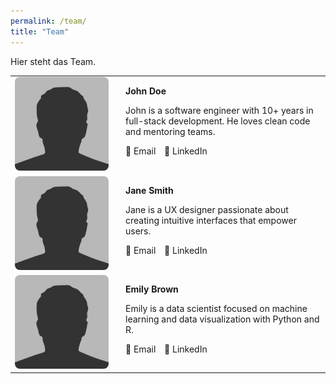 ```yaml
---
permalink: /team/
title: "Team"
---
```


Hier steht das Team.

<table>
  <tr>
    <td style="vertical-align: top; width: 150px;">
      <img src="/assets/images/bio-photo.jpg" alt="Person 1" style="max-width: 100%; border-radius: 8px;">
    </td>
    <td style="vertical-align: top; padding-left: 20px;">
      <p><strong>John Doe</strong></p>
      <p>John is a software engineer with 10+ years in full-stack development. He loves clean code and mentoring teams.</p>
      <a href="mailto:john@example.com" style="text-decoration: none; margin-right: 10px;">
        📧 Email
      </a>
      <a href="https://linkedin.com/in/johndoe" target="_blank" style="text-decoration: none;">
        🔗 LinkedIn
      </a>
    </td>
  </tr>

  <tr>
    <td style="vertical-align: top; width: 150px;">
      <img src="/assets/images/bio-photo.jpg" alt="Person 2" style="max-width: 100%; border-radius: 8px;">
    </td>
    <td style="vertical-align: top; padding-left: 20px;">
      <p><strong>Jane Smith</strong></p>
      <p>Jane is a UX designer passionate about creating intuitive interfaces that empower users.</p>
      <a href="mailto:jane@example.com" style="text-decoration: none; margin-right: 10px;">
        📧 Email
      </a>
      <a href="https://linkedin.com/in/janesmith" target="_blank" style="text-decoration: none;">
        🔗 LinkedIn
      </a>
    </td>
  </tr>

  <tr>
    <td style="vertical-align: top; width: 150px;">
      <img src="/assets/images/bio-photo.jpg" alt="Person 3" style="max-width: 100%; border-radius: 8px;">
    </td>
    <td style="vertical-align: top; padding-left: 20px;">
      <p><strong>Emily Brown</strong></p>
      <p>Emily is a data scientist focused on machine learning and data visualization with Python and R.</p>
      <a href="mailto:emily@example.com" style="text-decoration: none; margin-right: 10px;">
        📧 Email
      </a>
      <a href="https://linkedin.com/in/emilybrown" target="_blank" style="text-decoration: none;">
        🔗 LinkedIn
      </a>
    </td>
  </tr>
</table>

